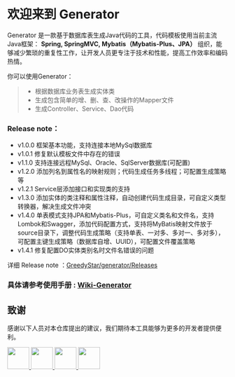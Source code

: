 
# 欢迎来到 Generator

Generator 是一款基于数据库表生成Java代码的工具，代码模板使用当前主流Java框架： **Spring, SpringMVC, Mybatis（Mybatis-Plus、JPA）** 组织，能够减少繁琐的重复性工作，让开发人员更专注于技术和性能，提高工作效率和编码热情。

你可以使用Generator：
> * 根据数据库业务表生成实体类
> * 生成包含简单的增、删、查、改操作的Mapper文件
> * 生成Controller、Service、Dao代码

### Release note：
* v1.0.0 框架基本功能，支持连接本地MySql数据库
* v1.0.1 修复默认模板文件中存在的错误
* v1.1.0 支持连接远程MySql、Oracle、SqlServer数据库(可配置)
* v1.2.0 添加列名到属性名的映射规则；代码生成任务多线程；可配置生成策略等
* v1.2.1 Service层添加接口和实现类的支持
* v1.3.0 添加实体的类注释和属性注释，自动创建代码生成目录，可自定义类型转换器，解决生成文件冲突
* v1.4.0 单表模式支持JPA和Mybatis-Plus，可自定义类名和文件名，支持Lombok和Swagger，添加代码配置方式，支持将MyBatis映射文件放于source目录下，调整代码生成策略（支持单表、一对多、多对一、多对多），可配置主键生成策略（数据库自增、UUID），可配置文件覆盖策略
* v1.4.1 修复配置DO实体类别名时文件名错误的问题

详细 Release note ：[GreedyStar/generator/Releases](https://github.com/GreedyStar/generator/releases)

### 具体请参考使用手册 : [Wiki-Generator](https://github.com/GreedyStar/generator/wiki)

## 致谢

感谢以下人员对本仓库提出的建议，我们期待本工具能够为更多的开发者提供便利。

<a href="https://github.com/yangmingliang">
    <img src="https://avatars3.githubusercontent.com/u/49601147?s=460&v=4" width="50px">
</a> 
<a href="https://github.com/wnjustdoit">
    <img src="https://avatars1.githubusercontent.com/u/16381569?s=460&u=912742a41633eeb20ade27e1e44cb391ceafb10b&v=4" width="50px">
</a> 
<a href="https://github.com/Wangzx2046">
    <img src="https://avatars3.githubusercontent.com/u/48973003?s=460&u=f0ac785acc3761959916612ede3901ce9e87288a&v=4" width="50px">
</a> 
<a href="https://github.com/Kirehdhjm">
    <img src="https://avatars1.githubusercontent.com/u/43332135?s=460&u=15e5569cf4f5bfd316e9f3326f051794cbd6e78e&v=4" width="50px">
</a> 

